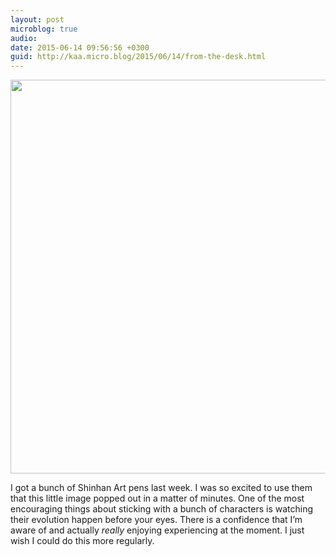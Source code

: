 ```yaml
---
layout: post
microblog: true
audio: 
date: 2015-06-14 09:56:56 +0300
guid: http://kaa.micro.blog/2015/06/14/from-the-desk.html
---
```

<img src="https://micro.kaa.bz/uploads/2018/8fc54bd705.jpg" alt="" width="840" height="630" class="alignnone size-full wp-image-139" />

I got a bunch of Shinhan Art pens last week. I was so excited to use them that this little image popped out in a matter of minutes. One of the most encouraging things about sticking with a bunch of characters is watching their evolution happen before your eyes. There is a confidence that I’m aware of and actually <em>really</em> enjoying experiencing at the moment. I just wish I could do this more regularly.
